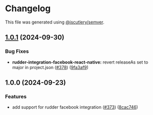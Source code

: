 # Changelog

This file was generated using [@jscutlery/semver](https://github.com/jscutlery/semver).

## [1.0.1](https://github.com/rudderlabs/rudder-sdk-react-native/compare/rudder-integration-facebook-react-native@1.0.0...rudder-integration-facebook-react-native@1.0.1) (2024-09-30)


### Bug Fixes

* **rudder-integration-facebook-react-native:** revert releaseAs set to major in project.json ([#378](https://github.com/rudderlabs/rudder-sdk-react-native/issues/378)) ([9fa3af9](https://github.com/rudderlabs/rudder-sdk-react-native/commit/9fa3af9527def38333f9877689849c47a56fed3b))

## 1.0.0 (2024-09-23)


### Features

* add support for rudder facebook integration ([#373](https://github.com/rudderlabs/rudder-sdk-react-native/issues/373)) ([8cac746](https://github.com/rudderlabs/rudder-sdk-react-native/commit/8cac746e0f7bdf269323e543d7a24d6e52afa70d))

